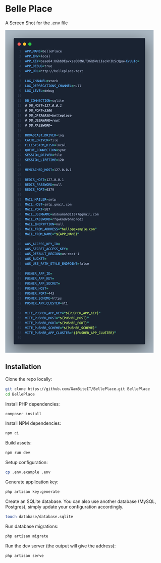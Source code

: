 # Belle Place



A Screen Shot for the .env file

![](https://raw.githubusercontent.com/GamBiteIT/BellePlace/main/env.png)


## Installation

Clone the repo locally:

```sh
git clone https://github.com/GamBiteIT/BellePlace.git BellePlace
cd BellePlace
```

Install PHP dependencies:

```sh
composer install
```

Install NPM dependencies:

```sh
npm ci
```

Build assets:

```sh
npm run dev
```

Setup configuration:

```sh
cp .env.example .env
```

Generate application key:

```sh
php artisan key:generate
```

Create an SQLite database. You can also use another database (MySQL, Postgres), simply update your configuration accordingly.

```sh
touch database/database.sqlite
```

Run database migrations:

```sh
php artisan migrate
```


Run the dev server (the output will give the address):

```sh
php artisan serve
```

